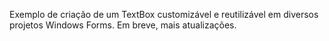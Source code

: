 Exemplo de criação de um TextBox customizável e reutilizável em diversos projetos Windows Forms. Em breve, mais atualizações.
